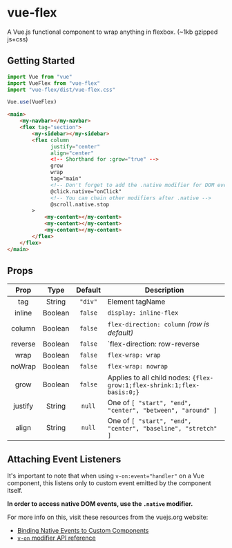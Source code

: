 # vue-flex
A Vue.js functional component to wrap anything in flexbox. (~1kb gzipped js+css)

## Getting Started
```js
import Vue from "vue"
import VueFlex from "vue-flex"
import "vue-flex/dist/vue-flex.css"

Vue.use(VueFlex)
```

```html
<main>
    <my-navbar></my-navbar>
    <flex tag="section">
        <my-sidebar></my-sidebar>
        <flex column
              justify="center"
              align="center"
              <!-- Shorthand for :grow="true" -->
              grow
              wrap
              tag="main"
              <!-- Don't forget to add the .native modifier for DOM events -->
              @click.native="onClick"
              <!-- You can chain other modifiers after .native -->
              @scroll.native.stop
        >
            <my-content></my-content>
            <my-content></my-content>
            <my-content></my-content>
        </flex>
    </flex>
</main>
```

## Props
| Prop | Type | Default | Description |
|:----:|:----:|:-------:|-------------|
| tag | String | `"div"` | Element tagName |
| inline | Boolean | `false` | `display: inline-flex` |
| column | Boolean | `false` | `flex-direction: column` _(row is default)_ |
| reverse | Boolean | `false` | `flex-direction: row-reverse|column-reverse` |
| wrap | Boolean | `false` | `flex-wrap: wrap` |
| noWrap | Boolean | `false` | `flex-wrap: nowrap` |
| grow | Boolean | `false` | Applies to all child nodes: `{flex-grow:1;flex-shrink:1;flex-basis:0;}` |
| justify | String | `null` | One of `[ "start", "end", "center", "between", "around" ]` |
| align | String | `null` | One of `[ "start", "end", "center", "baseline", "stretch" ]` |

## Attaching Event Listeners
It's important to note that when using `v-on:event="handler"` on a Vue component, this listens only to custom event emitted by the component itself.

**In order to access native DOM events, use the `.native` modifier.**

For more info on this, visit these resources from the vuejs.org website:
- [Binding Native Events to Custom Components](https://vuejs.org/v2/guide/components.html#Binding-Native-Events-to-Components)
- [`v-on` modifier API reference](https://vuejs.org/v2/api/#v-on)
